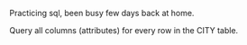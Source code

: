 Practicing sql, been busy few days back at home.

Query all columns (attributes) for every row in the CITY table.


